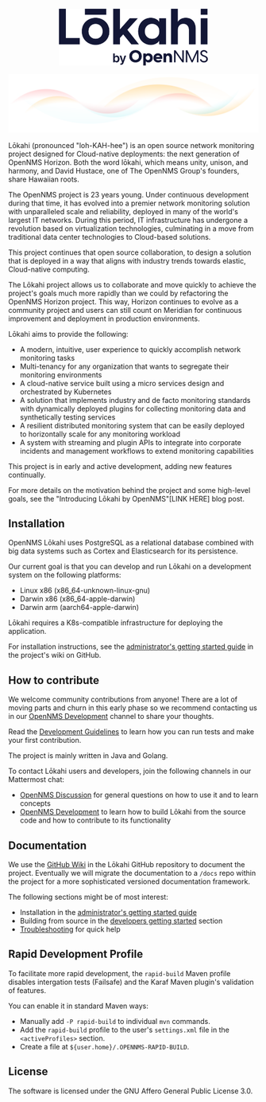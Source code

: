 <p align="center"><img src="images/Lokahi_small-scale.png" alt="Lokahi by OpenNMS brandmark" width="300" /></a></p>

<img src="images/LokahiExploration.png" alt="colorful swirl"/>

Lōkahi (pronounced "loh-KAH-hee") is an open source network monitoring project designed for Cloud-native deployments: the next generation of OpenNMS Horizon.
Both the word lōkahi, which means unity, unison, and harmony, and David Hustace, one of The OpenNMS Group's founders, share Hawaiian roots.

The OpenNMS project is 23 years young.
Under continuous development during that time, it has evolved into a premier network monitoring solution with unparalleled scale and reliability, deployed in many of the world's largest IT networks.
During this period, IT infrastructure has undergone a revolution based on virtualization technologies, culminating in a move from traditional data center technologies to Cloud-based solutions.

This project continues that open source collaboration, to design a solution that is deployed in a way that aligns with industry trends towards elastic, Cloud-native computing.

The Lōkahi project allows us to collaborate and move quickly to achieve the project's goals much more rapidly than we could by refactoring the OpenNMS Horizon project.
This way, Horizon continues to evolve as a community project and users can still count on Meridian for continuous improvement and deployment in production environments.

Lōkahi aims to provide the following:

* A modern, intuitive, user experience to quickly accomplish network monitoring tasks
* Multi-tenancy for any organization that wants to segregate their monitoring environments 
* A cloud-native service built using a micro services design and orchestrated by Kubernetes
* A solution that implements industry and de facto monitoring standards with dynamically deployed plugins for collecting monitoring data and synthetically testing services
* A resilient distributed monitoring system that can be easily deployed to horizontally scale for any monitoring workload
* A system with streaming and plugin APIs to integrate into corporate incidents and management workflows to extend monitoring capabilities

This project is in early and active development, adding new features continually.

For more details on the motivation behind the project and some high-level goals, see the "Introducing Lōkahi by OpenNMS"[LINK HERE] blog post.

## Installation

OpenNMS Lōkahi uses PostgreSQL as a relational database combined with big data systems such as Cortex and Elasticsearch for its persistence.

Our current goal is that you can develop and run Lōkahi on a development system on the following platforms:

* Linux x86 (x86_64-unknown-linux-gnu)
* Darwin x86 (x86_64-apple-darwin)
* Darwin arm (aarch64-apple-darwin)

Lōkahi requires a K8s-compatible infrastructure for deploying the application.

For installation instructions, see the [administrator's getting started guide](https://github.com/OpenNMS/horizon-stream/wiki/Getting-Started---Admin) in the project's wiki on GitHub.

## How to contribute

We welcome community contributions from anyone!
There are a lot of moving parts and churn in this early phase so we recommend contacting us in our [OpenNMS Development](https://chat.opennms.com/opennms/channels/opennms-development) channel to share your thoughts.

Read the [Development Guidelines](https://github.com/OpenNMS/horizon-stream/wiki/Development-Guidelines) to learn how you can run tests and make your first contribution.

The project is mainly written in Java and Golang.

To contact Lōkahi users and developers, join the following channels in our Mattermost chat:

* [OpenNMS Discussion](https://chat.opennms.com/opennms/channels/opennms-discussion) for general questions on how to use it and to learn concepts
* [OpenNMS Development](https://chat.opennms.com/opennms/channels/opennms-development) to learn how to build Lōkahi from the source code and how to contribute to its functionality

## Documentation

We use the [GitHub Wiki](https://github.com/OpenNMS-Cloud/horizon-stream/wiki) in the Lōkahi GitHub repository to document the project.
Eventually we will migrate the documentation to a `/docs` repo within the project for a more sophisticated versioned documentation framework.

The following sections might be of most interest:

* Installation in the [administrator's getting started guide](https://github.com/OpenNMS/horizon-stream/wiki/Getting-Started---Admin)
* Building from source in the [developers getting started](https://github.com/OpenNMS/horizon-stream/wiki/Getting-Started) section
* [Troubleshooting](https://github.com/OpenNMS/horizon-stream/wiki/Troubleshooting) for quick help

## Rapid Development Profile

To facilitate more rapid development, the `rapid-build` Maven profile
disables intergation tests (Failsafe) and the Karaf Maven plugin's validation of features.

You can enable it in standard Maven ways:
* Manually add `-P rapid-build` to individual `mvn` commands.
* Add the `rapid-build` profile to the user's `settings.xml` file in the `<activeProfiles>` section.
* Create a file at `${user.home}/.OPENNMS-RAPID-BUILD`.

## License

The software is licensed under the GNU Affero General Public License 3.0.
